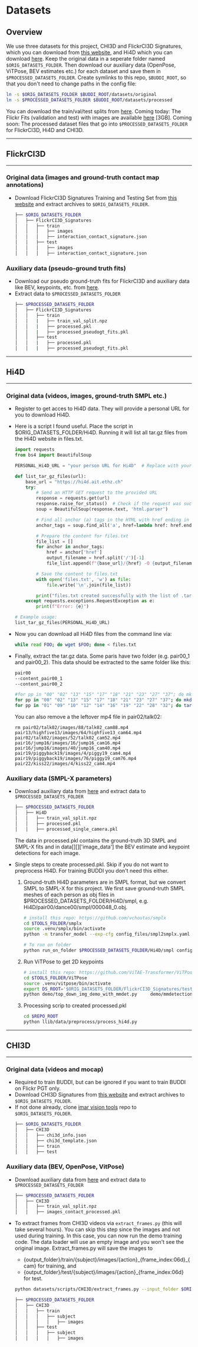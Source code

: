 # Datasets

## Overview
We use three datasets for this project, CHI3D and FlickrCI3D Signatures, which you can download 
from [this website](https://ci3d.imar.ro/download), and Hi4D which you can download [here](https://yifeiyin04.github.io/Hi4D/#dataset). 
Keep the original data in a seperate folder named `$ORIG_DATASETS_FOLDER`. Then download our auxiliary data (OpenPose, ViTPose, BEV estimates etc.)
for each dataset and save them in `$PROCESSED_DATASETS_FOLDER`. Create symlinks to this repo, `$BUDDI_ROOT`, so that you don't need to change 
paths in the config file:

```bash
ln -s $ORIG_DATASETS_FOLDER $BUDDI_ROOT/datasets/original
ln -s $PROCESSED_DATASETS_FOLDER $BUDDI_ROOT/datasets/processed
```

You can download the train/val/test splits from [here](https://drive.google.com/drive/folders/1mgV2AwzOhEm2twCpKUJhc1WVL5AYjpXM?usp=sharing).
Coming today: The Flickr Fits (validation and test) with images are available [here](https://drive.google.com/file/d/1jnZx0ZwN6HOdwqbPCrNRNxCFAWRAsUtL/view?usp=sharing) [3GB].
Coming soon: The processed dataset files that go into `$PROCESSED_DATASETS_FOLDER` for FlickrCI3D, Hi4D and CHI3D.

------------
## FlickrCI3D
------------
### Original data (images and ground-truth contact map annotations)
- Download FlickrCI3D Signatures Training and Testing Set from [this website](https://ci3d.imar.ro/download) and extract archives to `$ORIG_DATASETS_FOLDER`.
    ```bash
    ├── $ORIG_DATASETS_FOLDER
    │   ├── FlickrCI3D_Signatures
    │   │   ├── train
    │   │   │   ├── images
    │   │   │   ├── interaction_contact_signature.json    
    │   │   ├── test
    │   │   │   ├── images
    │   │   │   ├── interaction_contact_signature.json   
    ```

### Auxiliary data (pseudo-ground truth fits)
- Download our pseudo ground-truth fits for FlickrCI3D and auxiliary data like BEV, keypoints, etc. from [here](url.url).
- Extract data to `$PROCESSED_DATASETS_FOLDER`
    ```bash
    ├── $PROCESSED_DATASETS_FOLDER
    │   ├── FlickrCI3D_Signatures
    │   │   ├── train 
    │   │   |   ├── train_val_split.npz 
    │   │   |   ├── processed.pkl
    │   │   |   ├── processed_pseudogt_fits.pkl
    │   │   ├── test
    │   │   |   ├── processed.pkl
    │   │   |   ├── processed_pseudogt_fits.pkl
    ```

----------
## Hi4D
------------
### Original data (videos, images, ground-truth SMPL etc.)
- Register to get acces to Hi4D data. They will provide a personal URL for you to download Hi4D. 
- Here is a script I found useful. Place the script in $ORIG_DATASETS_FOLDER/Hi4D. Running it will list all tar.gz files from the Hi4D website in files.txt.
    ```python
    import requests
    from bs4 import BeautifulSoup

    PERSONAL_Hi4D_URL = "your person URL for Hi4D"  # Replace with your desired URL

    def list_tar_gz_files(url):
        base_url = "https://hi4d.ait.ethz.ch"
        try:
            # Send an HTTP GET request to the provided URL
            response = requests.get(url)
            response.raise_for_status()  # Check if the request was successful
            soup = BeautifulSoup(response.text, 'html.parser')

            # Find all anchor (a) tags in the HTML with href ending in .tar.gz
            anchor_tags = soup.find_all('a', href=lambda href: href.endswith('.tar.gz'))

            # Prepare the content for files.txt
            file_list = []
            for anchor in anchor_tags:
                href = anchor['href']
                output_filename = href.split('/')[-1]
                file_list.append(f"{base_url}/{href} -O {output_filename}")

            # Save the content to files.txt
            with open('files.txt', 'w') as file:
                file.write('\n'.join(file_list))

            print("files.txt created successfully with the list of .tar.gz files.")
        except requests.exceptions.RequestException as e:
            print(f"Error: {e}")

    # Example usage:
    list_tar_gz_files(PERSONAL_Hi4D_URL)
    ```
- Now you can download all Hi4D files from the command line via: 
    ```bash
    while read FOO; do wget $FOO; done < files.txt
    ```

- Finally, extract the tar.gz data. Some paris have two folder (e.g. pair00_1 and pair00_2). This data should be extracted to the same folder like this: 
    ```bash
    pair00
    --content_pair00_1
    --content_pair00_2
    ```

    ```bash
    #for pp in "00" "02" "13" "15" "17" "18" "21" "23" "27" "37"; do mkdir pair$pp && mv pair$pp\_1/* pair$pp/ && mv pair$pp\_2/* pair$pp/ && rm -r pair$pp\_1 pair$pp\_2; done
    for pp in "00" "02" "13" "15" "17" "18" "21" "23" "27" "37"; do mkdir pair$pp && tar xf pair$pp\_1.tar.gz -C pair$pp --strip-components 1 && tar xf pair$pp\_2.tar.gz -C pair$pp --strip-components 1; done
    for pp in "01" "09" "10" "12" "14" "16" "19" "22" "28" "32"; do tar xf pair$pp.tar.gz; done

    ```

    You can also remove a the leftover mp4 file in pair02/talk02:
    ```
    rm pair02/talk02/images/88/talk02_cam88.mp4 pair13/highfive13/images/64/highfive13_cam64.mp4 pair02/talk02/images/52/talk02_cam52.mp4 pair16/jump16/images/16/jump16_cam16.mp4 pair16/jump16/images/40/jump16_cam40.mp4 pair19/piggyback19/images/4/piggy19_cam4.mp4 pair19/piggyback19/images/76/piggy19_cam76.mp4 pair22/kiss22/images/4/kiss22_cam4.mp4
    ```

### Auxiliary data (SMPL-X parameters)
- Download auxiliary data from [here](url.url) and extract data to `$PROCESSED_DATASETS_FOLDER`
    ```bash
    ├── $PROCESSED_DATASETS_FOLDER
    │   ├── Hi4D
    │   │   ├── train_val_split.npz 
    │   │   ├── processed.pkl
    │   │   ├── processed_single_camera.pkl
    ```

    The data in processed.pkl contains the ground-truth 3D SMPL and SMPL-X fits and in data[<PAIR>][<ACTION>]['image_data'] the BEV estimate and keypoint detections for each image.

- Single steps to create processed.pkl. Skip if you do not want to preprocess Hi4D. For training BUDDI you don't need this either.
    1) Ground-truth Hi4D parameters are in SMPL format, but we convert SMPL to SMPL-X for this project. We first save ground-truth SMPL
    meshes of each person as obj files in $PROCESSED_DATASETS_FOLDER/Hi4D/smpl, e.g. Hi4D/pair00/dance00/smpl/000048_0.obj.
        ```bash
        # install this repo: https://github.com/vchoutas/smplx
        cd $TOOLS_FOLDER/smplx
        source .venv/smplx/bin/activate
        python -m transfer_model --exp-cfg config_files/smpl2smplx.yaml

        # To run on folder
        python run_on_folder $PROCESSED_DATASETS_FOLDER/Hi4D/smpl config_files/smpl2smplx.yaml
        ```

    2) Run ViTPose to get 2D keypoints
        ```bash
        # install this repo: https://github.com/ViTAE-Transformer/ViTPose
        cd $TOOLS_FOLDER/ViTPose
        source .venv/vitpose/bin/activate
        export DS_ROOT='$ORIG_DATASETS_FOLDER/FlickrCI3D_Signatures/test'
        python demo/top_down_img_demo_with_mmdet.py     demo/mmdetection_cfg/faster_rcnn_r50_fpn_coco.py     https://download.openmmlab.com/mmdetection/v2.0/faster_rcnn/faster_rcnn_r50_fpn_1x_coco/faster_rcnn_r50_fpn_1x_coco_20200130-047c8118.pth     configs/wholebody/2d_kpt_sview_rgb_img/topdown_heatmap/coco-wholebody/hrnet_w48_coco_wholebody_384x288_dark_plus.py     https://download.openmmlab.com/mmpose/top_down/hrnet/hrnet_w48_coco_wholebody_384x288_dark-f5726563_20200918.pth     --img-root $DS_ROOT/images/  --out-img-root $DS_ROOT/keypoints/vitposeplus_images --out-res-root $DS_ROOT/keypoints/vitposeplus
        ```

    3) Processing scrip to created processed.pkl
        ``` bash
        cd $REPO_ROOT
        python llib/data/preprocess/process_hi4d.py
        ```

----------
## CHI3D
------------
### Original data (videos and mocap)
- Required to train BUDDI, but can be ignored if you want to train BUDDI on Flickr PGT only.
- Download CHI3D Signatures from [this website](https://ci3d.imar.ro/download) and extract archives to `$ORIG_DATASETS_FOLDER`.
- If not done already, clone [imar vision tools](https://github.com/sminchisescu-research/imar_vision_datasets_tools.git) repo to `$ORIG_DATASETS_FOLDER`.
    ```bash
    ├── $ORIG_DATASETS_FOLDER
    │   ├── CHI3D
    │   │   ├── chi3d_info.json
    │   │   ├── chi3d_template.json
    │   │   ├── train
    │   │   ├── test
    ```

### Auxiliary data (BEV, OpenPose, VitPose)
- Download auxiliary data from [here](url.url) and extract data to `$PROCESSED_DATASETS_FOLDER`
    ```bash
    ├── $PROCESSED_DATASETS_FOLDER
    │   ├── CHI3D
    │   │   ├── train_val_split.npz 
    │   │   ├── images_contact_processed.pkl 
    ```

- To extract frames from CHI3D videos via `extract_frames.py` (this will take several hours).
    You can skip this step since the images and not used during training. In this case, you can now run the demo training code. 
    The data loader will use an empty image and you won't see the original image. Extract_frames.py will save the images to
    - {output_folder}/train/{subject}/images/{action}\_{frame_index:06d}\_{cam} for training, and
    - {output_folder}/test/{subject}/images/{action}\_{frame_index:06d} for test.
    ```bash
    python datasets/scripts/CHI3D/extract_frames.py --input_folder $ORIG_DATASETS_FOLDER/CHI3D --output_folder $PROCESSED_DATASETS_FOLDER/CHI3D --sequence all
    ```
    ```bash
    ├── $PROCESSED_DATASETS_FOLDER
    │   ├── CHI3D
    │   │   ├── train
    │   │   │   ├── subject
    │   │   │   │   ├── images
    │   │   ├── test
    │   │   │   ├── subject
    │   │   │   │   ├── images
    ```
